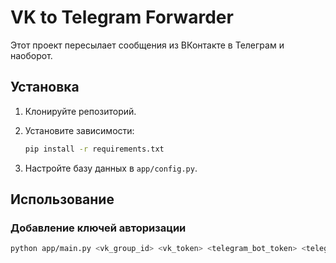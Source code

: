 # VK to Telegram Forwarder

Этот проект пересылает сообщения из ВКонтакте в Телеграм и наоборот.

## Установка

1. Клонируйте репозиторий.
2. Установите зависимости:
    ```sh
    pip install -r requirements.txt
    ```

3. Настройте базу данных в `app/config.py`.

## Использование

### Добавление ключей авторизации

```sh
python app/main.py <vk_group_id> <vk_token> <telegram_bot_token> <telegram_chat_id>
